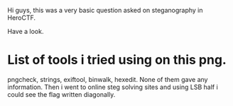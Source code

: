 Hi guys, this was a very basic question asked on steganography in HeroCTF.

Have a look.

# List of tools i tried using on this png.
pngcheck, strings, exiftool, binwalk, hexedit.
None of them gave any information. 
Then i went to online steg solving sites and using LSB half i could see the flag written diagonally.

